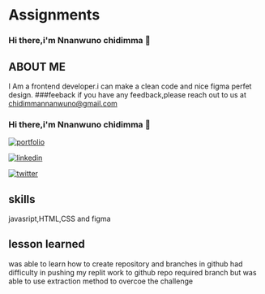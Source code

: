 # Assignments
### Hi there,i'm Nnanwuno chidimma 👋

## ABOUT ME
I Am a frontend developer.i can make a clean code and nice figma perfet design.
###feeback
if you have any feedback,please reach out to us at chidimmannanwuno@gmail.com
### Hi there,i'm Nnanwuno chidimma 👋



<!--
**Chidimmajane/Chidimmajane** is a ✨ _special_ ✨ repository because its `README.md` (this file) appears on your GitHub profile.

Here are some ideas to get you started:

- 🔭 I’m currently working on ...
- 🌱 I’m currently learning ...
- 👯 I’m looking to collaborate on ...
- 🤔 I’m looking for help with ...
- 💬 Ask me about ...
- 📫 How to reach me: ...
- 😄 Pronouns: ...
- ⚡ Fun fact: ...
-->

[![portfolio](https://img.shields.io/badge/my_portfolio-000?style=for-the-badge&logo=ko-fi&logocolor=white)](https:replit.com/@Nnanwunochidimm/welcom-page#index.html)


[![linkedin](https://img.shields.io/badge/linkedin-0A66C2?style=for-the-badge&logo=linkedin&logoColor=white)](https://www.linkedin.com/in/nnanwuno-chidimma-0b09a5235)

[![twitter](https://img.shields.io/badge/twitter-1DAF2?style=for-the-badge&logo=twitter&logoColor=white)](https://twitter.com/beautynmanova)

## skills

javasript,HTML,CSS and figma

##  lesson learned  

was able to learn how to create repository and branches in github had difficulty in pushing my replit work to github repo required branch but was able to use extraction method to overcoe the challenge

